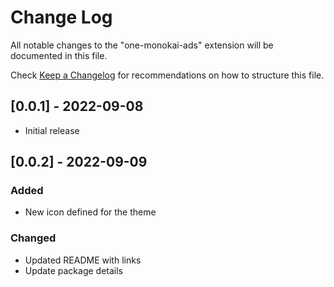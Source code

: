 # Change Log

All notable changes to the "one-monokai-ads" extension will be documented in this file.

Check [Keep a Changelog](http://keepachangelog.com/) for recommendations on how to structure this file.

## [0.0.1] - 2022-09-08

- Initial release

## [0.0.2] - 2022-09-09

### Added

- New icon defined for the theme

### Changed

- Updated README with links
- Update package details

